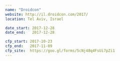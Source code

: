 ```yaml
---
name: "Droidcon"
website: http://il.droidcon.com/2017/
location: Tel Aviv, Israel

date_start: 2017-12-28
date_end:   2017-12-28

cfp_start: 2017-10-23
cfp_end:   2017-11-09
cfp_site:  https://goo.gl/forms/5cNj48q4FsUi7pZi1
---
```

